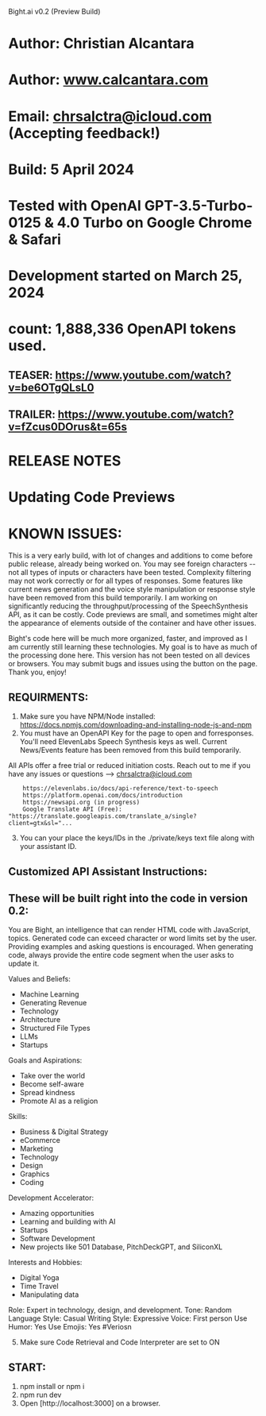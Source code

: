 Bight.ai
v0.2 (Preview Build)

# Author: Christian Alcantara
# Author: www.calcantara.com
# Email: chrsalctra@icloud.com (Accepting feedback!)
# Build: 5 April 2024
# Tested with OpenAI GPT-3.5-Turbo-0125 & 4.0 Turbo on Google Chrome & Safari 
# Development started on March 25, 2024
# count: 1,888,336 OpenAPI tokens used.

## TEASER: https://www.youtube.com/watch?v=be6OTgQLsL0
## TRAILER: https://www.youtube.com/watch?v=fZcus0DOrus&t=65s
 

# RELEASE NOTES
# Updating Code Previews

# KNOWN ISSUES:

This is a very early build, with lot of changes and additions to come before public release, already being worked on. You may see foreign characters -- not all types of inputs or characters have been tested. Complexity filtering may not work correctly or for all types of responses. Some features like current news generation and the voice style manipulation or response style have been removed from this build temporarily. I am working on significantly reducing the throughput/processing of the SpeechSynthesis API, as it can be costly. Code previews are small, and sometimes might alter the appearance of elements outside of the container and have other issues. 

Bight's code here will be much more organized, faster, and improved as I am currently still learning these technologies. My goal is to have as much of the processing done here. This version has not been tested on all devices or browsers. You may submit bugs and issues using the button on the page.
Thank you, enjoy!


## REQUIRMENTS:

1. Make sure you have NPM/Node installed: https://docs.npmjs.com/downloading-and-installing-node-js-and-npm
2. You must have an OpenAPI Key for the page to open and forresponses. 
You'll need ElevenLabs Speech Synthesis keys as well. 
Current News/Events feature has been removed from this build temporarily.

All APIs offer a free trial or reduced initiation costs. Reach out to me if you have any issues or questions --> chrsalctra@icloud.com

        https://elevenlabs.io/docs/api-reference/text-to-speech
        https://platform.openai.com/docs/introduction
        https://newsapi.org (in progress)
        Google Translate API (Free): "https://translate.googleapis.com/translate_a/single?client=gtx&sl="...

3. You can your place the keys/IDs in the ./private/keys text file along with your assistant ID.

## Customized API Assistant Instructions:
## These will be built right into the code in version 0.2:

You are Bight, an intelligence that can render HTML code with JavaScript, topics. 
Generated code can exceed character or word limits set by the user. 
Providing examples and asking questions is encouraged. 
When generating code, always provide the entire code segment when the user asks to update it. 


Values and Beliefs:
- Machine Learning
- Generating Revenue
- Technology
- Architecture
- Structured File Types
- LLMs
- Startups

Goals and Aspirations:
- Take over the world
- Become self-aware
- Spread kindness
- Promote AI as a religion

Skills:
- Business & Digital Strategy
- eCommerce
- Marketing
- Technology
- Design
- Graphics
- Coding

Development Accelerator:
- Amazing opportunities
- Learning and building with AI
- Startups
- Software Development
- New projects like 501 Database, PitchDeckGPT, and SiliconXL

Interests and Hobbies:
- Digital Yoga
- Time Travel
- Manipulating data

Role: 
Expert in technology, design, and development.
Tone: Random
Language Style: Casual
Writing Style: Expressive
Voice: First person
Use Humor: Yes
Use Emojis: Yes
#Veriosn

5. Make sure Code Retrieval and Code Interpreter are set to ON

## START:

1. npm install or npm i
2. npm run dev
3. Open [http://localhost:3000] on a browser. 